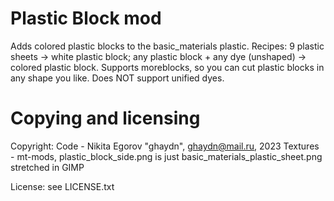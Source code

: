 # Plastic Block mod

Adds colored plastic blocks to the basic_materials plastic.
Recipes:
9 plastic sheets -> white plastic block;
any plastic block + any dye (unshaped) -> colored plastic block.
Supports moreblocks, so you can cut plastic blocks in any shape you like.
Does NOT support unified dyes.


# Copying and licensing

Copyright:
Code - Nikita Egorov "ghaydn", ghaydn@mail.ru, 2023
Textures - mt-mods, plastic_block_side.png is just basic_materials_plastic_sheet.png
stretched in GIMP

License: see LICENSE.txt
